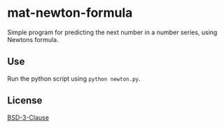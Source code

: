 # mat-newton-formula
Simple program for predicting the next number in a number series, using
Newtons formula.

## Use
Run the python script using `python newton.py`.

## License
[BSD-3-Clause](./LICENSE)
